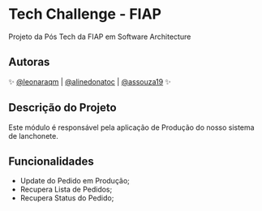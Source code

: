 # Tech Challenge - FIAP
Projeto da Pós Tech da FIAP em Software Architecture

## Autoras

✨ [@leonaraqm](https://github.com/leonara) | [@alinedonatoc](https://github.com/alinedonatoc) | [@assouza19](https://github.com/assouza19) ✨

## Descrição do Projeto
Este módulo é responsável pela aplicação de Produção do nosso sistema de lanchonete.

## Funcionalidades

- Update do Pedido em Produção;
- Recupera Lista de Pedidos;
- Recupera Status do Pedido;
